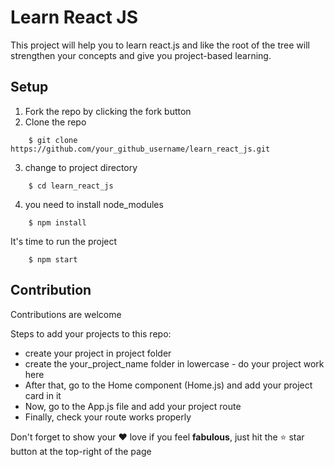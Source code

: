 # Learn React JS
This project will help you to learn react.js and like the root of the tree will strengthen your concepts and give you project-based learning.

## Setup 
1. Fork the repo by clicking the fork button
2. Clone the repo
```
    $ git clone https://github.com/your_github_username/learn_react_js.git
```
3. change to project directory
```
    $ cd learn_react_js
```
4. you need to install node_modules
```
    $ npm install
```
It's time to run the project
```
    $ npm start
```
## Contribution
Contributions are welcome

Steps to add your projects to this repo:
* create your project in project folder
* create the your_project_name folder in lowercase
        - do your project work here
* After that, go to the Home component (Home.js) and add your project card in it
* Now, go to the App.js file and add your project route
* Finally, check your route works properly

Don't forget to show your ❤ love if you feel __fabulous__, just hit the ⭐ star button at the top-right of the page




